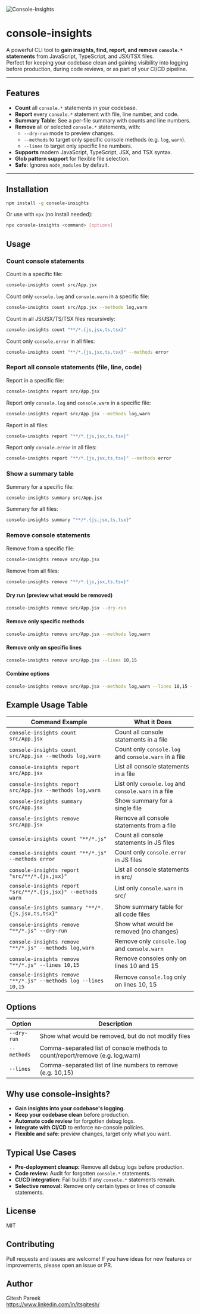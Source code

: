 ![Console-Insights](https://socialify.git.ci/GenMech/Console-Insights/image?language=1&name=1&owner=1&pattern=Circuit+Board&theme=Light)

# console-insights

A powerful CLI tool to **gain insights, find, report, and remove `console.*` statements** from JavaScript, TypeScript, and JSX/TSX files.  
Perfect for keeping your codebase clean and gaining visibility into logging before production, during code reviews, or as part of your CI/CD pipeline.

---

## Features

- **Count** all `console.*` statements in your codebase.
- **Report** every `console.*` statement with file, line number, and code.
- **Summary Table**: See a per-file summary with counts and line numbers.
- **Remove** all or selected `console.*` statements, with:
  - `--dry-run` mode to preview changes.
  - `--methods` to target only specific console methods (e.g. `log`, `warn`).
  - `--lines` to target only specific line numbers.
- **Supports** modern JavaScript, TypeScript, JSX, and TSX syntax.
- **Glob pattern support** for flexible file selection.
- **Safe**: Ignores `node_modules` by default.

---

## Installation
```sh
npm install -g console-insights
```
Or use with `npx` (no install needed):

```sh
npx console-insights <command> [options]
```

## Usage

### Count console statements

Count in a specific file:
```sh
console-insights count src/App.jsx
```

Count only `console.log` and `console.warn` in a specific file:
```sh
console-insights count src/App.jsx --methods log,warn
```

Count in all JS/JSX/TS/TSX files recursively:
```sh
console-insights count "**/*.{js,jsx,ts,tsx}"
```

Count only `console.error` in all files:
```sh
console-insights count "**/*.{js,jsx,ts,tsx}" --methods error
```

### Report all console statements (file, line, code)

Report in a specific file:
```sh
console-insights report src/App.jsx
```

Report only `console.log` and `console.warn` in a specific file:
```sh
console-insights report src/App.jsx --methods log,warn
```

Report in all files:
```sh
console-insights report "**/*.{js,jsx,ts,tsx}"
```

Report only `console.error` in all files:
```sh
console-insights report "**/*.{js,jsx,ts,tsx}" --methods error
```

### Show a summary table

Summary for a specific file:
```sh
console-insights summary src/App.jsx
```

Summary for all files:
```sh
console-insights summary "**/*.{js,jsx,ts,tsx}"
```

### Remove console statements

Remove from a specific file:
```sh
console-insights remove src/App.jsx
```

Remove from all files:
```sh
console-insights remove "**/*.{js,jsx,ts,tsx}"
```

#### Dry run (preview what would be removed)

```sh
console-insights remove src/App.jsx --dry-run
```

#### Remove only specific methods

```sh
console-insights remove src/App.jsx --methods log,warn
```

#### Remove only on specific lines

```sh
console-insights remove src/App.jsx --lines 10,15
```

#### Combine options

```sh
console-insights remove src/App.jsx --methods log,warn --lines 10,15 --dry-run
```

## Example Usage Table

| Command Example                                                      | What it Does                                 |
|--------------------------------------------------------------------- |----------------------------------------------|
| `console-insights count src/App.jsx`                                  | Count all console statements in a file       |
| `console-insights count src/App.jsx --methods log,warn`              | Count only `console.log` and `console.warn` in a file |
| `console-insights report src/App.jsx`                                 | List all console statements in a file        |
| `console-insights report src/App.jsx --methods log,warn`             | List only `console.log` and `console.warn` in a file |
| `console-insights summary src/App.jsx`                                | Show summary for a single file               |
| `console-insights remove src/App.jsx`                                 | Remove all console statements from a file    |
| `console-insights count "**/*.js"`                                    | Count all console statements in JS files     |
| `console-insights count "**/*.js" --methods error`                   | Count only `console.error` in JS files       |
| `console-insights report "src/**/*.{js,jsx}"`                         | List all console statements in src/          |
| `console-insights report "src/**/*.{js,jsx}" --methods warn`         | List only `console.warn` in src/             |
| `console-insights summary "**/*.{js,jsx,ts,tsx}"`                     | Show summary table for all code files        |
| `console-insights remove "**/*.js" --dry-run`                         | Show what would be removed (no changes)      |
| `console-insights remove "**/*.js" --methods log,warn`                | Remove only `console.log` and `console.warn` |
| `console-insights remove "**/*.js" --lines 10,15`                     | Remove consoles only on lines 10 and 15      |
| `console-insights remove "**/*.js" --methods log --lines 10,15`       | Remove `console.log` only on lines 10, 15    |

## Options

| Option         | Description                                                      |
|----------------|------------------------------------------------------------------|
| `--dry-run`    | Show what would be removed, but do not modify files              |
| `--methods`    | Comma-separated list of console methods to count/report/remove (e.g. log,warn)|
| `--lines`      | Comma-separated list of line numbers to remove (e.g. 10,15)      |

## Why use console-insights?

- **Gain insights into your codebase's logging.**
- **Keep your codebase clean** before production.
- **Automate code review** for forgotten debug logs.
- **Integrate with CI/CD** to enforce no-console policies.
- **Flexible and safe**: preview changes, target only what you want.

## Typical Use Cases

- **Pre-deployment cleanup:** Remove all debug logs before production.
- **Code review:** Audit for forgotten `console.*` statements.
- **CI/CD integration:** Fail builds if any `console.*` statements remain.
- **Selective removal:** Remove only certain types or lines of console statements.

## License

MIT

## Contributing

Pull requests and issues are welcome! If you have ideas for new features or improvements, please open an issue or PR.

## Author

Gitesh Pareek  
https://www.linkedin.com/in/itsgitesh/


